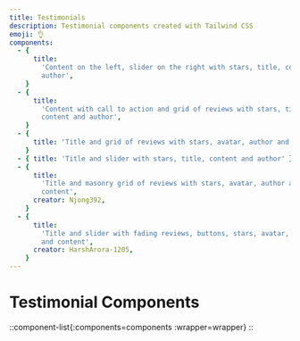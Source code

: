```yaml
---
title: Testimonials
description: Testimonial components created with Tailwind CSS
emoji: 👌
components:
  - {
      title:
        'Content on the left, slider on the right with stars, title, content and
        author',
    }
  - {
      title:
        'Content with call to action and grid of reviews with stars, title,
        content and author',
    }
  - {
      title: 'Title and grid of reviews with stars, avatar, author and content',
    }
  - { title: 'Title and slider with stars, title, content and author' }
  - {
      title:
        'Title and masonry grid of reviews with stars, avatar, author and
        content',
      creator: Njong392,
    }
  - {
      title:
        'Title and slider with fading reviews, buttons, stars, avatar, author,
        and content',
      creator: HarshArora-1205,
    }
---
```


# Testimonial Components

<!-- prettier-ignore -->
::component-list{:components=components :wrapper=wrapper}
::
